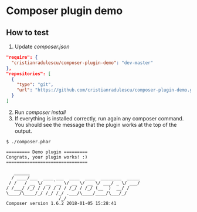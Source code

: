 # Composer plugin demo
## How to test
1. Update _composer.json_
```json
"require": {
  "cristianradulescu/composer-plugin-demo": "dev-master"
},
"repositories": [
  {
    "type": "git",
    "url": "https://github.com/cristianradulescu/composer-plugin-demo.git"
  }
]
```
2. Run _composer install_
3. If everything is installed correctly, run again any composer command. You should see the message that the plugin works at the top of the output.
```
$ ./composer.phar

========= Demo plugin =========
Congrats, your plugin works! :)
===============================

   ______
  / ____/___  ____ ___  ____  ____  ________  _____
 / /   / __ \/ __ `__ \/ __ \/ __ \/ ___/ _ \/ ___/
/ /___/ /_/ / / / / / / /_/ / /_/ (__  )  __/ /
\____/\____/_/ /_/ /_/ .___/\____/____/\___/_/
                    /_/
Composer version 1.6.2 2018-01-05 15:28:41
```

 


